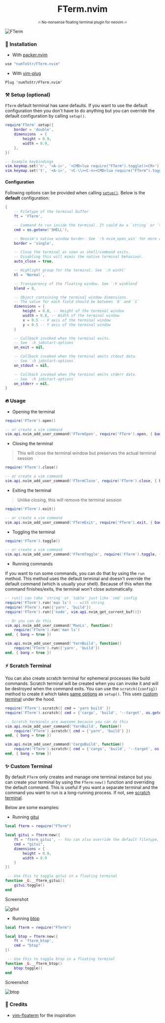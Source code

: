 <h1 align='center'>FTerm.nvim</h1>
<p align="center"><sup>🔥 No-nonsense floating terminal plugin for neovim 🔥</sup></p>

![FTerm](https://user-images.githubusercontent.com/24727447/135801811-9e2787eb-e241-4ece-bfcf-6c79a90e6e97.png "Hello from fterm :)")

### 🚀 Installation

- With [packer.nvim](https://github.com/wbthomason/packer.nvim)

```lua
use "numToStr/FTerm.nvim"
```

- With [vim-plug](https://github.com/junegunn/vim-plug)

```vim
Plug 'numToStr/FTerm.nvim'
```

<a id="setup"></a>

### ⚒️ Setup (optional)

`FTerm` default terminal has sane defaults. If you want to use the default configuration then you don't have to do anything but you can override the default configuration by calling `setup()`.

```lua
require'FTerm'.setup({
    border = 'double',
    dimensions  = {
        height = 0.9,
        width = 0.9,
    },
})

-- Example keybindings
vim.keymap.set('n', '<A-i>', '<CMD>lua require("FTerm").toggle()<CR>')
vim.keymap.set('t', '<A-i>', '<C-\\><C-n><CMD>lua require("FTerm").toggle()<CR>')
```

#### Configuration

Following options can be provided when calling [`setup()`](#setup). Below is the **default** configuration:

```lua
{
    -- Filetype of the terminal buffer
    ft = 'FTerm',

    -- Command to run inside the terminal. It could be a `string` or `table`
    cmd = os.getenv('SHELL'),

    -- Neovim's native window border. See `:h nvim_open_win` for more configuration options.
    border = 'single',

    -- Close the terminal as soon as shell/command exits.
    -- Disabling this will mimic the native terminal behaviour.
    auto_close = true,

    -- Highlight group for the terminal. See `:h winhl`
    hl = 'Normal',

    -- Transparency of the floating window. See `:h winblend`
    blend = 0,

    -- Object containing the terminal window dimensions.
    -- The value for each field should be between `0` and `1`
    dimensions = {
        height = 0.8, -- Height of the terminal window
        width = 0.8, -- Width of the terminal window
        x = 0.5 -- X axis of the terminal window
        y = 0.5 -- Y axis of the terminal window
    }

    -- Callback invoked when the terminal exits.
    -- See `:h jobstart-options`
    on_exit = nil,

    -- Callback invoked when the terminal emits stdout data.
    -- See `:h jobstart-options`
    on_stdout = nil,

    -- Callback invoked when the terminal emits stderr data.
    -- See `:h jobstart-options`
    on_stderr = nil,
}
```

### 🔥 Usage

- Opening the terminal

```lua
require('FTerm').open()

-- or create a vim command
vim.api.nvim_add_user_command('FTermOpen', require('FTerm').open, { bang = true })
```

- Closing the terminal

> This will close the terminal window but preserves the actual terminal session

```lua
require('FTerm').close()

-- or create a vim command
vim.api.nvim_add_user_command('FTermClose', require('FTerm').close, { bang = true })
```

- Exiting the terminal

> Unlike closing, this will remove the terminal session

```lua
require('FTerm').exit()

-- or create a vim command
vim.api.nvim_add_user_command('FTermExit', require('FTerm').exit, { bang = true })
```

- Toggling the terminal

```lua
require('FTerm').toggle()

-- or create a vim command
vim.api.nvim_add_user_command('FTermToggle', require('FTerm').toggle, { bang = true })
```

- Running commands

If you want to run some commands, you can do that by using the `run` method. This method uses the default terminal and doesn't override the default command (which is usually your shell). Because of this when the command finishes/exits, the terminal won't close automatically.

```lua
-- run() can take `string` or `table` just like `cmd` config
require('FTerm').run('man ls') -- with string
require('FTerm').run({'yarn', 'build'})
require('FTerm').run({'node', vim.api.nvim_get_current_buf()})

-- Or you can do this
vim.api.nvim_add_user_command('ManLs', function()
    require('FTerm').run('man ls')
end, { bang = true })

vim.api.nvim_add_user_command('YarnBuild', function()
    require('FTerm').run({'yarn', 'build'})
end, { bang = true })
```

<a id="scratch-terminal"></a>

### ⚡ Scratch Terminal

You can also create scratch terminal for ephemeral processes like build commands. Scratch terminal will be created when you can invoke it and will be destroyed when the command exits. You can use the `scratch({config})` method to create it which takes [same options](#configuration) as `setup()`. This uses [custom terminal](#custom-terminal) under the hood.

```lua
require('FTerm').scratch({ cmd = 'yarn build' })
require('FTerm').scratch({ cmd = {'cargo', 'build', '--target', os.getenv('RUST_TARGET')} })

-- Scratch terminals are awesome because you can do this
vim.api.nvim_add_user_command('YarnBuild', function()
    require('FTerm').scratch({ cmd = {'yarn', 'build'} })
end, { bang = true })

vim.api.nvim_add_user_command('CargoBuild', function()
    require('FTerm').scratch({ cmd = {'cargo', 'build', '--target', os.getenv("RUST_TARGET")} })
end, { bang = true })
```

<a id="custom-terminal"></a>

### ✨ Custom Terminal

By default `FTerm` only creates and manage one terminal instance but you can create your terminal by using the `FTerm:new()` function and overriding the default command. This is useful if you want a separate terminal and the command you want to run is a long-running process. If not, see [scratch terminal](#scratch-terminal).

Below are some examples:

- Running [gitui](https://github.com/extrawurst/gitui)

```lua
local fterm = require("FTerm")

local gitui = fterm:new({
    ft = 'fterm_gitui', -- You can also override the default filetype, if you want
    cmd = "gitui",
    dimensions = {
        height = 0.9,
        width = 0.9
    }
})

 -- Use this to toggle gitui in a floating terminal
function _G.__fterm_gitui()
    gitui:toggle()
end
```

Screenshot

![gitui](https://user-images.githubusercontent.com/24727447/135801936-3519cd12-7924-4838-83d8-7c9fe6725f71.png "gitui w/ fterm")

- Running [btop](https://github.com/aristocratos/btop)

```lua
local fterm = require("FTerm")

local btop = fterm:new({
    ft = 'fterm_btop',
    cmd = "btop"
})

 -- Use this to toggle btop in a floating terminal
function _G.__fterm_btop()
    btop:toggle()
end
```

Screenshot

![btop](https://user-images.githubusercontent.com/24727447/135802042-afe83ad0-e044-4ba6-bd19-0a75fdeff441.png "btop w/ fterm")

### 💐 Credits

- [vim-floaterm](https://github.com/voldikss/vim-floaterm) for the inspiration
